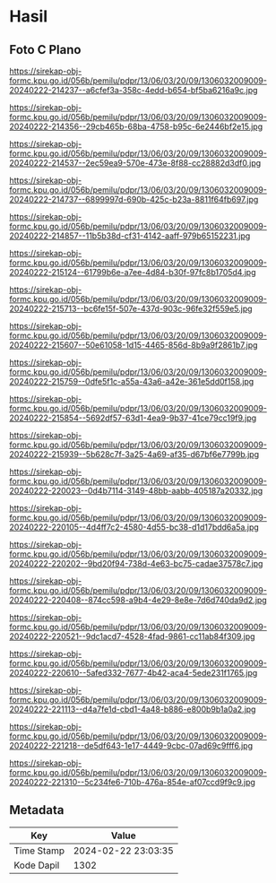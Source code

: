 # Hasil

## Foto C Plano

https://sirekap-obj-formc.kpu.go.id/056b/pemilu/pdpr/13/06/03/20/09/1306032009009-20240222-214237--a6cfef3a-358c-4edd-b654-bf5ba6216a9c.jpg

https://sirekap-obj-formc.kpu.go.id/056b/pemilu/pdpr/13/06/03/20/09/1306032009009-20240222-214356--29cb465b-68ba-4758-b95c-6e2446bf2e15.jpg

https://sirekap-obj-formc.kpu.go.id/056b/pemilu/pdpr/13/06/03/20/09/1306032009009-20240222-214537--2ec59ea9-570e-473e-8f88-cc28882d3df0.jpg

https://sirekap-obj-formc.kpu.go.id/056b/pemilu/pdpr/13/06/03/20/09/1306032009009-20240222-214737--6899997d-690b-425c-b23a-8811f64fb697.jpg

https://sirekap-obj-formc.kpu.go.id/056b/pemilu/pdpr/13/06/03/20/09/1306032009009-20240222-214857--11b5b38d-cf31-4142-aaff-979b65152231.jpg

https://sirekap-obj-formc.kpu.go.id/056b/pemilu/pdpr/13/06/03/20/09/1306032009009-20240222-215124--61799b6e-a7ee-4d84-b30f-97fc8b1705d4.jpg

https://sirekap-obj-formc.kpu.go.id/056b/pemilu/pdpr/13/06/03/20/09/1306032009009-20240222-215713--bc6fe15f-507e-437d-903c-96fe32f559e5.jpg

https://sirekap-obj-formc.kpu.go.id/056b/pemilu/pdpr/13/06/03/20/09/1306032009009-20240222-215607--50e61058-1d15-4465-856d-8b9a9f2861b7.jpg

https://sirekap-obj-formc.kpu.go.id/056b/pemilu/pdpr/13/06/03/20/09/1306032009009-20240222-215759--0dfe5f1c-a55a-43a6-a42e-361e5dd0f158.jpg

https://sirekap-obj-formc.kpu.go.id/056b/pemilu/pdpr/13/06/03/20/09/1306032009009-20240222-215854--5692df57-63d1-4ea9-9b37-41ce79cc19f9.jpg

https://sirekap-obj-formc.kpu.go.id/056b/pemilu/pdpr/13/06/03/20/09/1306032009009-20240222-215939--5b628c7f-3a25-4a69-af35-d67bf6e7799b.jpg

https://sirekap-obj-formc.kpu.go.id/056b/pemilu/pdpr/13/06/03/20/09/1306032009009-20240222-220023--0d4b7114-3149-48bb-aabb-405187a20332.jpg

https://sirekap-obj-formc.kpu.go.id/056b/pemilu/pdpr/13/06/03/20/09/1306032009009-20240222-220105--4d4ff7c2-4580-4d55-bc38-d1d17bdd6a5a.jpg

https://sirekap-obj-formc.kpu.go.id/056b/pemilu/pdpr/13/06/03/20/09/1306032009009-20240222-220202--9bd20f94-738d-4e63-bc75-cadae37578c7.jpg

https://sirekap-obj-formc.kpu.go.id/056b/pemilu/pdpr/13/06/03/20/09/1306032009009-20240222-220408--874cc598-a9b4-4e29-8e8e-7d6d740da9d2.jpg

https://sirekap-obj-formc.kpu.go.id/056b/pemilu/pdpr/13/06/03/20/09/1306032009009-20240222-220521--9dc1acd7-4528-4fad-9861-cc11ab84f309.jpg

https://sirekap-obj-formc.kpu.go.id/056b/pemilu/pdpr/13/06/03/20/09/1306032009009-20240222-220610--5afed332-7677-4b42-aca4-5ede231f1765.jpg

https://sirekap-obj-formc.kpu.go.id/056b/pemilu/pdpr/13/06/03/20/09/1306032009009-20240222-221113--d4a7fe1d-cbd1-4a48-b886-e800b9b1a0a2.jpg

https://sirekap-obj-formc.kpu.go.id/056b/pemilu/pdpr/13/06/03/20/09/1306032009009-20240222-221218--de5df643-1e17-4449-9cbc-07ad69c9fff6.jpg

https://sirekap-obj-formc.kpu.go.id/056b/pemilu/pdpr/13/06/03/20/09/1306032009009-20240222-221310--5c234fe6-710b-476a-854e-af07ccd9f9c9.jpg


## Metadata

| Key        | Value               |
| ---------- | ------------------- |
| Time Stamp | 2024-02-22 23:03:35 |
| Kode Dapil | 1302                |



